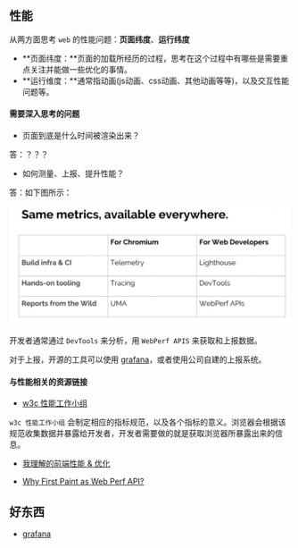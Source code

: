 ## 性能

从两方面思考 `web` 的性能问题：**页面纬度**、**运行纬度**

* **页面纬度：**页面的加载所经历的过程，思考在这个过程中有哪些是需要重点关注并能做一些优化的事情。
* **运行维度：**通常指动画(js动画、css动画、其他动画等等)，以及交互性能问题等。

#### 需要深入思考的问题

* 页面到底是什么时间被渲染出来？

答：？？？

* 如何测量、上报、提升性能？

答：如下图所示：

<img src="/img/perf.jpeg" width="700"/>

开发者通常通过 `DevTools` 来分析，用 `WebPerf APIS` 来获取和上报数据。

对于上报，开源的工具可以使用 [grafana](https://github.com/grafana/grafana)，或者使用公司自建的上报系统。



#### 与性能相关的资源链接

* [w3c 性能工作小组](https://github.com/w3c/web-performance)

`w3c 性能工作小组` 会制定相应的指标规范，以及各个指标的意义。浏览器会根据该规范收集数据并暴露给开发者，开发者需要做的就是获取浏览器所暴露出来的信息。

* [我理解的前端性能 & 优化](https://zhuanlan.zhihu.com/p/33825610)

* [Why First Paint as Web Perf API?](https://docs.google.com/document/d/1wdxSXo_jctZjdPaJeTtYYFF-rLtUFxrU72_7h9qbQaM/edit)

## 好东西

* [grafana](https://github.com/grafana/grafana)